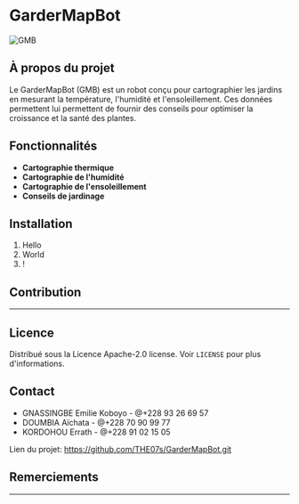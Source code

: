 # GarderMapBot

![GMB](https://github.com/THE07s/GarderMapBot/assets/101391118/45ccf17c-52ff-4c6a-bc98-bd0e7e535424)

## À propos du projet
Le GarderMapBot (GMB) est un robot conçu pour cartographier les jardins en mesurant la température, l'humidité et l'ensoleillement. Ces données permettent lui permettent de fournir des conseils pour optimiser la croissance et la santé des plantes.

## Fonctionnalités
- **Cartographie thermique**
- **Cartographie de l'humidité**
- **Cartographie de l'ensoleillement**
- **Conseils de jardinage**

## Installation
1. Hello
2. World
3. !


## Contribution
---

## Licence
Distribué sous la Licence Apache-2.0 license. Voir `LICENSE` pour plus d'informations.

## Contact
- GNASSINGBE Emilie Koboyo - @+228 93 26 69 57
- DOUMBIA Aïchata  - @+228 70 90 99 77
- KORDOHOU Errath - @+228 91 02 15 05

Lien du projet: https://github.com/THE07s/GarderMapBot.git

## Remerciements
---
